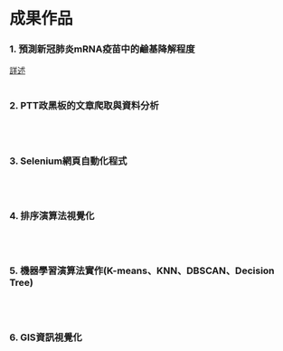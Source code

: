 # 成果作品

### 1. **預測新冠肺炎mRNA疫苗中的鹼基降解程度**
   [詳述](/1.%20預測新冠肺炎mRNA疫苗中的鹼基降解程度)
<br><br/>

### 2. **PTT政黑板的文章爬取與資料分析**


<br><br/>

### 3. **Selenium網頁自動化程式**


<br><br/>

### 4. **排序演算法視覺化**


<br><br/>

### 5. **機器學習演算法實作(K-means、KNN、DBSCAN、Decision Tree)**


<br><br/>

### 6. **GIS資訊視覺化**
